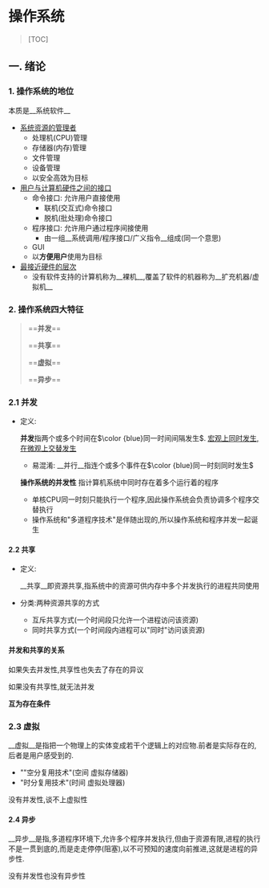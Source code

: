 # 操作系统

> [TOC]

## 一. 绪论

### 1. 操作系统的地位

本质是__系统软件__

* <u>系统资源的管理者</u>
  * 处理机(CPU)管理
  * 存储器(内存)管理
  * 文件管理
  * 设备管理
  * 以安全高效为目标
* <u>用户与计算机硬件之间的接口</u>
  * 命令接口: 允许用户直接使用
    * 联机(交互式)命令接口
    * 脱机(批处理)命令接口
  * 程序接口: 允许用户通过程序间接使用
    * 由一组__系统调用/程序接口/广义指令__组成(同一个意思)
  * GUI
  * 以**方便用户**使用为目标
* <u>最接近硬件的层次</u>
  * 没有软件支持的计算机称为__裸机__,覆盖了软件的机器称为__扩充机器/虚拟机__

### 2. 操作系统四大特征

> ==**并发**==
>
> ==**共享**==
>
> ==**虚拟**==
>
> ==**异步**==

### 2.1 并发

* 定义:

  **并发**指两个或多个时间在$\color {blue}同一时间间隔发生$. <u>宏观上同时发生,在微观上交替发生</u>

  * 易混淆: __并行__指连个或多个事件在$\color {blue}同一时刻同时发生$

  **操作系统的并发性** 指计算机系统中同时存在着多个运行着的程序

  * 单核CPU同一时刻只能执行一个程序,因此操作系统会负责协调多个程序交替执行
  * 操作系统和"多道程序技术"是伴随出现的,所以操作系统和程序并发一起诞生

#### 2.2 共享

* 定义:

  __共享__即资源共享,指系统中的资源可供内存中多个并发执行的进程共同使用

* 分类:两种资源共享的方式
  * 互斥共享方式(一个时间段只允许一个进程访问该资源)
  * 同时共享方式(一个时间段内进程可以"同时"访问该资源)

#### 并发和共享的关系

如果失去并发性,共享性也失去了存在的异议

如果没有共享性,就无法并发

**互为存在条件**

### 2.3 虚拟

__虚拟__是指把一个物理上的实体变成若干个逻辑上的对应物.前者是实际存在的,后者是用户感受到的.

* ""空分复用技术"(空间 虚拟存储器)
* "时分复用技术"(时间 虚拟处理器)

没有并发性,谈不上虚拟性

#### 2.4 异步

__异步__是指,多道程序环境下,允许多个程序并发执行,但由于资源有限,进程的执行不是一贯到底的,而是走走停停(阻塞),以不可预知的速度向前推进,这就是进程的异步性.

没有并发性也没有异步性